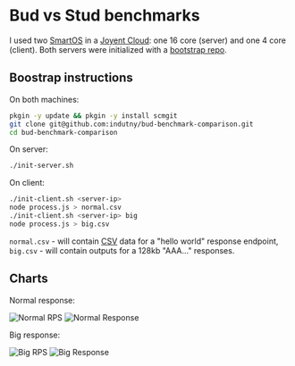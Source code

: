 # Bud vs Stud benchmarks

I used two [SmartOS][0] in a [Joyent Cloud][1]: one 16 core (server) and one
4 core (client). Both servers were initialized with a [bootstrap repo][2].

## Boostrap instructions

On both machines:

```bash
pkgin -y update && pkgin -y install scmgit
git clone git@github.com:indutny/bud-benchmark-comparison.git
cd bud-benchmark-comparison
```

On server:

```bash
./init-server.sh
```

On client:

```bash
./init-client.sh <server-ip>
node process.js > normal.csv
./init-client.sh <server-ip> big
node process.js > big.csv
```

`normal.csv` - will contain [CSV][3] data for a "hello world" response endpoint,
`big.csv` - will contain outputs for a 128kb "AAA..." responses.

## Charts

Normal response:

![Normal RPS](https://raw.github.com/indutny/bud/master/benchmarks/normal-rps.png)
![Normal Response](https://raw.github.com/indutny/bud/master/benchmarks/normal-resp.png)

Big response:

![Big RPS](https://raw.github.com/indutny/bud/master/benchmarks/big2-rps.png)
![Big Response](https://raw.github.com/indutny/bud/master/benchmarks/big2-resp.png)

[0]: http://smartos.org/
[1]: http://www.joyent.com/
[2]: https://github.com/indutny/bud-benchmark-comparison
[3]: http://en.wikipedia.org/wiki/Comma-separated_values
